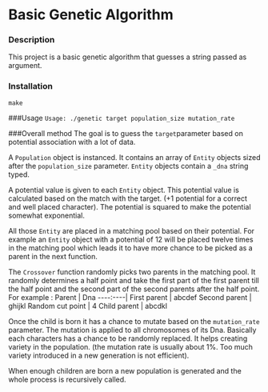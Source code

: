 # Basic Genetic Algorithm

### Description
This project is a basic genetic algorithm that guesses a string passed as argument.

### Installation

`make`

###Usage
`Usage: ./genetic target population_size mutation_rate`

###Overall method
The goal is to guess the `target`parameter based on potential association with a lot of data.

A `Population` object is instanced. It contains an array of `Entity` objects sized after the `population_size` parameter. `Entity` objects contain a `_dna` string typed. 

A potential value is given to each `Entity` object. This potential value is calculated based on the match with the target. (+1 potential for a correct and well placed character). The potential is squared to make the potential somewhat exponential.

All those `Entity` are placed in a matching pool based on their potential. For example an `Entity` object with a potential of 12 will be placed twelve times in the matching pool which leads it to have more chance to be picked as a parent in the next function.

The `Crossover` function randomly picks two parents in the matching pool. It randomly determines a half point and take the first part of the first parent till the half point and the second part of the second parents after the half point.
For example :
Parent | Dna
----:----|
First parent | abcdef
Second parent |	ghijkl
Random cut point |	 4
Child parent		|	abcdkl

Once the child is born it has a chance to mutate based on the `mutation_rate` parameter. The mutation is applied to all chromosomes of its Dna. Basically each characters has a chance to be randomly replaced. It helps creating variety in the population. (the mutation rate is usually about 1%. Too much variety introduced in a new generation is not efficient).

When enough children are born a new population is generated and the whole process is recursively called.